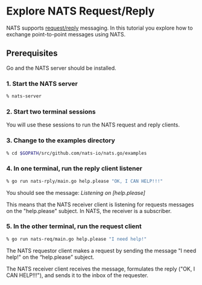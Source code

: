 # Explore NATS Request/Reply

NATS supports [request/reply](../../nats-concepts/reqreply.md) messaging. In this tutorial you explore how to exchange point-to-point messages using NATS.

## Prerequisites

Go and the NATS server should be installed.

### 1. Start the NATS server

```bash
% nats-server
```

### 2. Start two terminal sessions

You will use these sessions to run the NATS request and reply clients.

### 3. Change to the examples directory

```bash
% cd $GOPATH/src/github.com/nats-io/nats.go/examples
```

### 4. In one terminal, run the reply client listener

```bash
% go run nats-rply/main.go help.please "OK, I CAN HELP!!!"
```

You should see the message: _Listening on \[help.please\]_ 

This means that the NATS receiver client is listening for requests messages on the "help.please" subject. In NATS, the receiver is a subscriber.

### 5. In the other terminal, run the request client

```bash
% go run nats-req/main.go help.please "I need help!"
```

The NATS requestor client makes a request by sending the message "I need help!" on the “help.please” subject.

The NATS receiver client receives the message, formulates the reply \("OK, I CAN HELP!!!"\), and sends it to the inbox of the requester.
